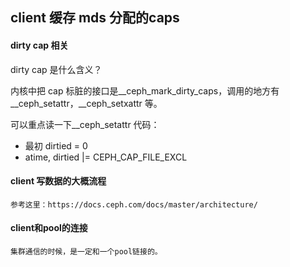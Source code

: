 
## client 缓存 mds 分配的caps


#### dirty cap 相关

dirty cap 是什么含义？

内核中把 cap 标脏的接口是__ceph_mark_dirty_caps，调用的地方有__ceph_setattr，__ceph_setxattr 等。

可以重点读一下__ceph_setattr 代码：

* 最初 dirtied = 0
* atime, dirtied |= CEPH_CAP_FILE_EXCL


#### client 写数据的大概流程

    参考这里：https://docs.ceph.com/docs/master/architecture/
        

#### client和pool的连接

    集群通信的时候，是一定和一个pool链接的。
